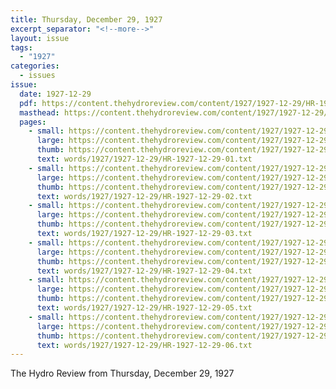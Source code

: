 ```yaml
---
title: Thursday, December 29, 1927
excerpt_separator: "<!--more-->"
layout: issue
tags:
  - "1927"
categories:
  - issues
issue:
  date: 1927-12-29
  pdf: https://content.thehydroreview.com/content/1927/1927-12-29/HR-1927-12-29.pdf
  masthead: https://content.thehydroreview.com/content/1927/1927-12-29/masthead/HR-1927-12-29.jpg
  pages:
    - small: https://content.thehydroreview.com/content/1927/1927-12-29/small/HR-1927-12-29-01.jpg
      large: https://content.thehydroreview.com/content/1927/1927-12-29/large/HR-1927-12-29-01.jpg
      thumb: https://content.thehydroreview.com/content/1927/1927-12-29/thumbnails/HR-1927-12-29-01.jpg
      text: words/1927/1927-12-29/HR-1927-12-29-01.txt
    - small: https://content.thehydroreview.com/content/1927/1927-12-29/small/HR-1927-12-29-02.jpg
      large: https://content.thehydroreview.com/content/1927/1927-12-29/large/HR-1927-12-29-02.jpg
      thumb: https://content.thehydroreview.com/content/1927/1927-12-29/thumbnails/HR-1927-12-29-02.jpg
      text: words/1927/1927-12-29/HR-1927-12-29-02.txt
    - small: https://content.thehydroreview.com/content/1927/1927-12-29/small/HR-1927-12-29-03.jpg
      large: https://content.thehydroreview.com/content/1927/1927-12-29/large/HR-1927-12-29-03.jpg
      thumb: https://content.thehydroreview.com/content/1927/1927-12-29/thumbnails/HR-1927-12-29-03.jpg
      text: words/1927/1927-12-29/HR-1927-12-29-03.txt
    - small: https://content.thehydroreview.com/content/1927/1927-12-29/small/HR-1927-12-29-04.jpg
      large: https://content.thehydroreview.com/content/1927/1927-12-29/large/HR-1927-12-29-04.jpg
      thumb: https://content.thehydroreview.com/content/1927/1927-12-29/thumbnails/HR-1927-12-29-04.jpg
      text: words/1927/1927-12-29/HR-1927-12-29-04.txt
    - small: https://content.thehydroreview.com/content/1927/1927-12-29/small/HR-1927-12-29-05.jpg
      large: https://content.thehydroreview.com/content/1927/1927-12-29/large/HR-1927-12-29-05.jpg
      thumb: https://content.thehydroreview.com/content/1927/1927-12-29/thumbnails/HR-1927-12-29-05.jpg
      text: words/1927/1927-12-29/HR-1927-12-29-05.txt
    - small: https://content.thehydroreview.com/content/1927/1927-12-29/small/HR-1927-12-29-06.jpg
      large: https://content.thehydroreview.com/content/1927/1927-12-29/large/HR-1927-12-29-06.jpg
      thumb: https://content.thehydroreview.com/content/1927/1927-12-29/thumbnails/HR-1927-12-29-06.jpg
      text: words/1927/1927-12-29/HR-1927-12-29-06.txt
---
```


The Hydro Review from Thursday, December 29, 1927

<!--more-->

